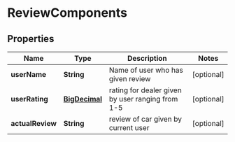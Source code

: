 
# ReviewComponents

## Properties
Name | Type | Description | Notes
------------ | ------------- | ------------- | -------------
**userName** | **String** | Name of user who has given review |  [optional]
**userRating** | [**BigDecimal**](BigDecimal.md) | rating for dealer given by user ranging from 1-5 |  [optional]
**actualReview** | **String** | review of car given by current user |  [optional]



